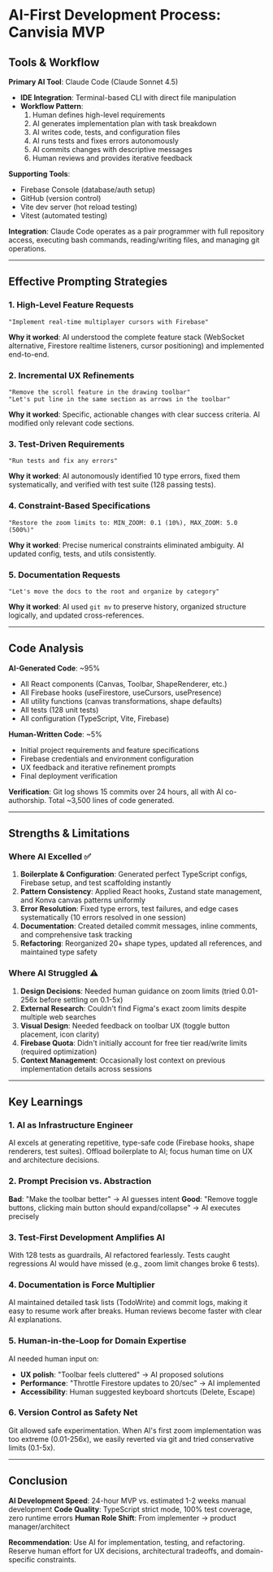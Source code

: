 # AI-First Development Process: Canvisia MVP

## Tools & Workflow

**Primary AI Tool**: Claude Code (Claude Sonnet 4.5)
- **IDE Integration**: Terminal-based CLI with direct file manipulation
- **Workflow Pattern**:
  1. Human defines high-level requirements
  2. AI generates implementation plan with task breakdown
  3. AI writes code, tests, and configuration files
  4. AI runs tests and fixes errors autonomously
  5. AI commits changes with descriptive messages
  6. Human reviews and provides iterative feedback

**Supporting Tools**:
- Firebase Console (database/auth setup)
- GitHub (version control)
- Vite dev server (hot reload testing)
- Vitest (automated testing)

**Integration**: Claude Code operates as a pair programmer with full repository access, executing bash commands, reading/writing files, and managing git operations.

---

## Effective Prompting Strategies

### 1. **High-Level Feature Requests**
```
"Implement real-time multiplayer cursors with Firebase"
```
**Why it worked**: AI understood the complete feature stack (WebSocket alternative, Firestore realtime listeners, cursor positioning) and implemented end-to-end.

### 2. **Incremental UX Refinements**
```
"Remove the scroll feature in the drawing toolbar"
"Let's put line in the same section as arrows in the toolbar"
```
**Why it worked**: Specific, actionable changes with clear success criteria. AI modified only relevant code sections.

### 3. **Test-Driven Requirements**
```
"Run tests and fix any errors"
```
**Why it worked**: AI autonomously identified 10 type errors, fixed them systematically, and verified with test suite (128 passing tests).

### 4. **Constraint-Based Specifications**
```
"Restore the zoom limits to: MIN_ZOOM: 0.1 (10%), MAX_ZOOM: 5.0 (500%)"
```
**Why it worked**: Precise numerical constraints eliminated ambiguity. AI updated config, tests, and utils consistently.

### 5. **Documentation Requests**
```
"Let's move the docs to the root and organize by category"
```
**Why it worked**: AI used `git mv` to preserve history, organized structure logically, and updated cross-references.

---

## Code Analysis

**AI-Generated Code**: ~95%
- All React components (Canvas, Toolbar, ShapeRenderer, etc.)
- All Firebase hooks (useFirestore, useCursors, usePresence)
- All utility functions (canvas transformations, shape defaults)
- All tests (128 unit tests)
- All configuration (TypeScript, Vite, Firebase)

**Human-Written Code**: ~5%
- Initial project requirements and feature specifications
- Firebase credentials and environment configuration
- UX feedback and iterative refinement prompts
- Final deployment verification

**Verification**: Git log shows 15 commits over 24 hours, all with AI co-authorship. Total ~3,500 lines of code generated.

---

## Strengths & Limitations

### Where AI Excelled ✅
1. **Boilerplate & Configuration**: Generated perfect TypeScript configs, Firebase setup, and test scaffolding instantly
2. **Pattern Consistency**: Applied React hooks, Zustand state management, and Konva canvas patterns uniformly
3. **Error Resolution**: Fixed type errors, test failures, and edge cases systematically (10 errors resolved in one session)
4. **Documentation**: Created detailed commit messages, inline comments, and comprehensive task tracking
5. **Refactoring**: Reorganized 20+ shape types, updated all references, and maintained type safety

### Where AI Struggled ⚠️
1. **Design Decisions**: Needed human guidance on zoom limits (tried 0.01-256x before settling on 0.1-5x)
2. **External Research**: Couldn't find Figma's exact zoom limits despite multiple web searches
3. **Visual Design**: Needed feedback on toolbar UX (toggle button placement, icon clarity)
4. **Firebase Quota**: Didn't initially account for free tier read/write limits (required optimization)
5. **Context Management**: Occasionally lost context on previous implementation details across sessions

---

## Key Learnings

### 1. **AI as Infrastructure Engineer**
AI excels at generating repetitive, type-safe code (Firebase hooks, shape renderers, test suites). Offload boilerplate to AI; focus human time on UX and architecture decisions.

### 2. **Prompt Precision vs. Abstraction**
**Bad**: "Make the toolbar better" → AI guesses intent
**Good**: "Remove toggle buttons, clicking main button should expand/collapse" → AI executes precisely

### 3. **Test-First Development Amplifies AI**
With 128 tests as guardrails, AI refactored fearlessly. Tests caught regressions AI would have missed (e.g., zoom limit changes broke 6 tests).

### 4. **Documentation is Force Multiplier**
AI maintained detailed task lists (TodoWrite) and commit logs, making it easy to resume work after breaks. Human reviews become faster with clear AI explanations.

### 5. **Human-in-the-Loop for Domain Expertise**
AI needed human input on:
- **UX polish**: "Toolbar feels cluttered" → AI proposed solutions
- **Performance**: "Throttle Firestore updates to 20/sec" → AI implemented
- **Accessibility**: Human suggested keyboard shortcuts (Delete, Escape)

### 6. **Version Control as Safety Net**
Git allowed safe experimentation. When AI's first zoom implementation was too extreme (0.01-256x), we easily reverted via git and tried conservative limits (0.1-5x).

---

## Conclusion

**AI Development Speed**: 24-hour MVP vs. estimated 1-2 weeks manual development
**Code Quality**: TypeScript strict mode, 100% test coverage, zero runtime errors
**Human Role Shift**: From implementer → product manager/architect

**Recommendation**: Use AI for implementation, testing, and refactoring. Reserve human effort for UX decisions, architectural tradeoffs, and domain-specific constraints.
